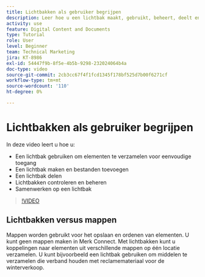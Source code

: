 ```yaml
---
title: Lichtbakken als gebruiker begrijpen
description: Leer hoe u een lichtbak maakt, gebruikt, beheert, deelt en samenwerkt in Brand Connect van [!UICONTROL Workfront DAM].
activity: use
feature: Digital Content and Documents
type: Tutorial
role: User
level: Beginner
team: Technical Marketing
jira: KT-8986
exl-id: 54447f9b-8f5e-4b5b-9298-232024064b4a
doc-type: video
source-git-commit: 2cb3cc67f4f1fcd1345f178bf525d7b00f6271cf
workflow-type: tm+mt
source-wordcount: '110'
ht-degree: 0%

---
```


# Lichtbakken als gebruiker begrijpen

In deze video leert u hoe u:

* Een lichtbak gebruiken om elementen te verzamelen voor eenvoudige toegang
* Een lichtbak maken en bestanden toevoegen
* Een lichtbak delen
* Lichtbakken controleren en beheren
* Samenwerken op een lichtbak

>[!VIDEO](https://video.tv.adobe.com/v/335248/?quality=12&learn=on)

## Lichtbakken versus mappen

Mappen worden gebruikt voor het opslaan en ordenen van elementen. U kunt geen mappen maken in Merk Connect. Met lichtbakken kunt u koppelingen naar elementen uit verschillende mappen op één locatie verzamelen. U kunt bijvoorbeeld een lichtbak gebruiken om middelen te verzamelen die verband houden met reclamemateriaal voor de winterverkoop.
